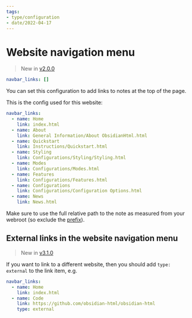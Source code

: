 ```yaml
---
tags:
- type/configuration
- date/2022-04-17
---
```

   
# Website navigation menu   
> New in [v2.0.0](../../Changelog/v2.0.0.md)   
   
``` yaml
navbar_links: []  
```
   
   
You can set this configuration to add links to notes at the top of the page.    
   
This is the config used for this website:   
   
``` yaml
navbar_links:
  - name: Home
    link: index.html
  - name: About
    link: General Information/About ObsidianHtml.html  
  - name: Quickstart
    link: Instructions/Quickstart.html
  - name: Styling
    link: Configurations/Styling/Styling.html    
  - name: Modes
    link: Configurations/Modes.html
  - name: Features
    link: Configurations/Features.html
  - name: Configurations
    link: Configurations/Configuration Options.html
  - name: News
    link: News.html    
```
   
   
Make sure to use the full relative path to the note as measured from your webroot (so exclude the [prefix](../../Configurations/Configuration%20Options.md#html-url-prefix)).   
   
## External links in the website navigation menu   
> New in [v3.1.0](../../Changelog/v3.1.0.md)   
   
If you want to link to a different website, then you should add `type: external` to the link item, e.g.   
   
``` yaml
navbar_links:
  - name: Home
    link: index.html
  - name: Code
    link: https://github.com/obsidian-html/obsidian-html
    type: external    
```
